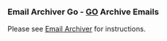 ### Email Archiver Go - [GO](https://golang.org/) Archive Emails

Please see [Email Archiver](https://wiki.hornbill.com/index.php?title=Email_Archiver) for instructions.
